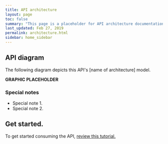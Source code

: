 ```yaml
---
title: API architecture
layout: page
toc: false
summary: "This page is a placeholder for API architecture documentation. This website is an experiment to test publishing tools. The content is just placeholder text."
last_updated: Feb 27, 2019
permalink: architecture.html
sidebar: home_sidebar
---
```


## API diagram
The following diagram depicts this API's [name of architecture] model.

**GRAPHIC PLACEHOLDER**

### Special notes

* Special note 1.
* Special note 2.

## Get started.
To get started consuming the API, [review this tutorial.](gettingstarted.html)

